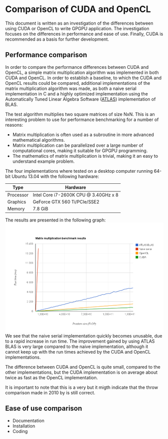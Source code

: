 Comparison of CUDA and OpenCL
=============================

This document is written as an investigation of the differences between using CUDA or OpenCL to write GPGPU application. The investigation focuses on the differences in performance and ease of use. Finally, CUDA is recommended as a basis for further development.


Performance comparison
----------------------

In order to compare the performance differences between CUDA and OpenCL, a simple matrix multiplication algorithm was implemented in both CUDA and OpenCL. In order to establish a baseline, to which the CUDA and OpenCL results could be compared, additional implementations of the matrix multiplication algorithm was made, as both a naive serial implementation in C and a highly optimized implementation using the Automatically Tuned Linear Algebra Software ([ATLAS](http://math-atlas.sourceforge.net/)) implementation of BLAS.

The test algorithm multiplies two square matrices of size NxN. This is an interesting problem to use for performance benchmarking for a number of reasons:

* Matrix multiplication is often used as a subroutine in more advanced mathematical algorithms.
* Matrix multiplication can be parallelized over a large number of computational cores, making it suitable for GPGPU programming.
* The mathematics of matrix multiplication is trivial, making it an easy to understand example problem.

The four implementations where tested on a desktop computer running 64-bit Ubuntu 13.04 with the following hardware:

| Type       | Hardware                              |
|------------|---------------------------------------|
| Processor  | Intel Core i7-2600K CPU @ 3.40GHz x 8 |
| Graphics   | GeForce GTX 560 Ti/PCIe/SSE2          |
| Memory     | 7.8 GiB                               |

The results are presented in the following graph:
![matrix-multiplication-benchmark](matrix-multiplication-benchmark-results.png)
We see that the naive serial implementation quickly becomes unusable, due to a rapid increase in run time. The improvement gained by using ATLAS BLAS is very large compared to the naive implementation, although it cannot keep up with the run times achieved by the CUDA and OpenCL implementations.

The difference between CUDA and OpenCL is quite small, compared to the other implementations, but the CUDA implementation is on average about twice as fast as the OpenCL implementation.

It is important to note that this is a very but it migth indicate that the throw comparison made in 2010 by is still correct.


Ease of use comparison
----------------------

* Documentation
* Installation
* Coding